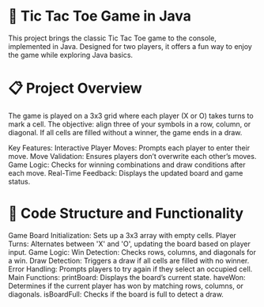 <h1>🎲 Tic Tac Toe Game in Java</h1>
This project brings the classic Tic Tac Toe game to the console, implemented in Java. Designed for two players, it offers a fun way to enjoy the game while exploring Java basics.

<h1>📋 Project Overview</h1>
The game is played on a 3x3 grid where each player (X or O) takes turns to mark a cell. The objective: align three of your symbols in a row, column, or diagonal. If all cells are filled without a winner, the game ends in a draw.

Key Features:
Interactive Player Moves: Prompts each player to enter their move.
Move Validation: Ensures players don’t overwrite each other’s moves.
Game Logic: Checks for winning combinations and draw conditions after each move.
Real-Time Feedback: Displays the updated board and game status.

<h1>🔑 Code Structure and Functionality</h1>
Game Board Initialization: Sets up a 3x3 array with empty cells.
Player Turns: Alternates between 'X' and 'O', updating the board based on player input.
Game Logic:
Win Detection: Checks rows, columns, and diagonals for a win.
Draw Detection: Triggers a draw if all cells are filled with no winner.
Error Handling: Prompts players to try again if they select an occupied cell.
Main Functions:
printBoard: Displays the board’s current state.
haveWon: Determines if the current player has won by matching rows, columns, or diagonals.
isBoardFull: Checks if the board is full to detect a draw.
